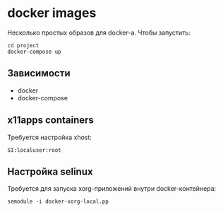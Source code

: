 # docker images

Несколько простых образов для docker-а. Чтобы запустить:

```
cd project
docker-compose up
```


## Зависимости

* docker
* docker-compose


## x11apps containers

Требуется настройка xhost:

```
SI:localuser:root
```


## Настройка selinux

Требуется для запуска xorg-приложений внутри docker-контейнера:
```
semodule -i docker-xorg-local.pp
```
